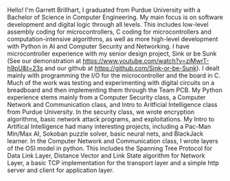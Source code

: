 Hello! I'm Garrett Brillhart, I graduated from Purdue University with a Bachelor of Science in Computer Engineering. My main focus is on software development and digital logic through all levels.
This includes low-level assembly coding for microcontrollers, C coding for microcontrollers and computation-intensive algorithms, as well as more high-level development with Python in AI and Computer Security and Networking.
I have microcontroller experience with my senior design project, Sink or be Sunk (See our demonstration at https://www.youtube.com/watch?v=ziMwrT-h9pU&t=23s and our github at https://github.com/Sink-or-be-Sunk). I dealt mainly with programming the I/O for the microcontroller and the board in C. Much of the work was testing and experimenting with digital circuits on a breadboard and then implementing them through the Team PCB.
My Python experience stems mainly from a Computer Security class, a Computer Network and Communication class, and Intro to Aritficial Intelligence class from Purdue University. In the security class, we wrote encryption algorithms, basic network attack programs, and exploitations. My Intro to Artifical Intelligence had many interesting projects, including a Pac-Man Min/Max AI, Sokoban puzzle solver, basic neural nets, and BlackJack learner. In the Computer Network and Communication class, I wrote layers of the OSI model in python. This includes the Spanning Tree Protocol for Data Link Layer, Distance Vector and Link State algorithm for Network Layer, a basic TCP implementation for the transport layer and a simple http server and client for application layer.
